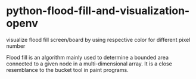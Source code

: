# python-flood-fill-and-visualization-openv
visualize flood fill screen/board by using respective color for different pixel number


Flood fill is an algorithm mainly used to determine a bounded area connected to a given node in a multi-dimensional array. It is a close resemblance to the bucket tool in paint programs.

